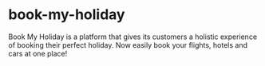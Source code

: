 # book-my-holiday
Book My Holiday is a platform that gives its customers a holistic experience of booking their perfect holiday. Now easily book your flights, hotels and cars at one place!
